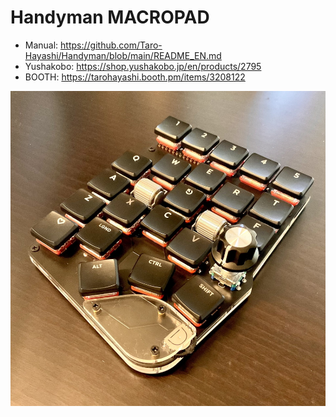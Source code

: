 # Handyman MACROPAD
- Manual: https://github.com/Taro-Hayashi/Handyman/blob/main/README_EN.md
- Yushakobo: https://shop.yushakobo.jp/en/products/2795
- BOOTH: https://tarohayashi.booth.pm/items/3208122

![](https://github.com/Taro-Hayashi/Handyman/blob/main/img/handyman.jpg)
